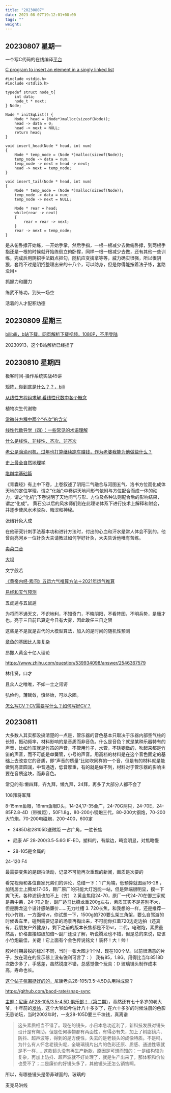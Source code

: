 ```yaml
---
title: "20230807"
date: 2023-08-07T19:12:01+08:00
tags: ""
weight: 
---
```


## 20230807 星期一

一个写C代码的在线编译[平台](https://code.y444.cn/gcc)

[C program to insert an element in a singly linked list](https://www.opentechguides.com/how-to/article/c/142/linked-list-insert.html)

```
#include <stdio.h>
#include <stdlib.h>

typedef struct node_t{
    int data;
    node_t * next;
} Node;

Node * initSqList() {
    Node * head = (Node*)malloc(sizeof(Node));
    head -> data = 0;
    head -> next = NULL;
    return head;
}

void insert_head(Node * head, int num)
{
    Node * temp_node = (Node *)malloc(sizeof(Node));
    temp_node -> data = num;
    temp_node -> next = head -> next;
    head -> next = temp_node;
}

void insert_tail(Node * head, int num)
{
    Node * temp_node = (Node *)malloc(sizeof(Node));
    temp_node -> data = num;
    temp_node -> next = NULL;
    
    Node * rear = head;
    while(rear -> next)
    {
        rear = rear -> next;
    }
    rear -> next = temp_node;
}
```

是从俯卧撑开始练，一开始手掌，然后手指，一根一根减少去做俯卧撑，到两根手指还是一根的时候就开始练倒立俯卧撑，同样一根一根减少去做，还有其他一些训练，完成后用阴招手法戳点抠勾，随机应变擒拿等等，威力确实很强，所以很阴狠，套路不过是阴招整理出来的十八个，可以防身，但是你得能按着法子练，套路没用>

抓握力和腰力

练武不练功，到头一场空

活着的人才配积功德

## 20230809 星期三

[bilibili，b站下载，网页解析下载视频，1080P，不用登陆](https://www.yiuios.com/tool/bilibili#/)

20230913，这个B站解析已经挂了

## 20230810 星期四

极客时间-操作系统实战45讲

[矩阵，你到底是什么？？，bili](https://www.bilibili.com/video/av839565294/)

[从线性方程组求解 看线性代数中各个概念](https://www.bilibili.com/video/av499413070/)

植物次生代谢物

[常微分方程中两个“齐次”的含义](https://www.zhihu.com/question/374818288/answer/1906895220)

[线性代数导学（四）：一些常见的术语理解](https://zhuanlan.zhihu.com/p/370081058)

[什么是线性、非线性、齐次、非齐次](https://blog.csdn.net/m0_46204224/article/details/105913843)

[老公是滴滴司机，过年也打算继续跑车赚钱，作为老婆我能为他做些什么？](https://www.zhihu.com/question/579243720/answer/3135742770)

[史上最全自然地理学](https://www.bilibili.com/video/av55442903)

[堪舆学基础篇](https://www.bilibili.com/video/av884912946/)

《青囊经》有上中下卷，上卷叙述了阴阳二气融合与河图五气、洛书方位而化成体天地的定位学理，谓之“化始”;中卷讲天地间形气依附与方位配合而成一体的动力，谓之“化机”;下卷说明了天地间气与形、方位及各种法则配合后的影响结果，谓之“化成”。
黄石公以后的风水师们则在此理论体系下进行技术上解释和附会，并逐步使风水术驳杂、晦涩和神秘。

张缙针灸大成

在他研究针刺手法基本功和进针方法时，付出的心血和汗水是常人体会不到的。他曾向亮河乡一位针灸大夫请教过如何学好针灸，大夫告诉他唯有苦练。

[卖菜口音](https://www.zhihu.com/question/527025156/answer/3145445640)

[大坝](https://www.zhihu.com/question/615185669/answer/3150372885)

文字般若

[《黄帝内经·素问》五运六气推算方法＋2021年运气推算](https://zhuanlan.zhihu.com/p/393626246)

[易经和天气预测](https://zhuanlan.zhihu.com/p/458202104)

五虎遁与五鼠遁

为将而不通天文，不识地利，不知奇门，不晓阴阳，不看阵图，不明兵势，是庸才也。亮于三日前已算定今日有大雾，因此敢任三日之限

这些是不是就是古代的大模型算法，加入的是时间的随机性预测

[章鱼的基因比人类复杂](https://www.zhihu.com/question/462118684/answer/3139690516)

昂撒人黄金十亿人理论

<https://www.zhihu.com/question/539934098/answer/2546367579>

林伟贤，口才

且众人之唯唯，不如一士之谔谔

弘俭约，薄赋敛，慎终始，可以永固。

[怎么写CV？CV需要写什么？如何写好CV？](https://ustcforum.com/d/1961-diy-cv)

## 20230811

大多数人其实都没搞清楚的一点是，管乐器的音色基本只取决于乐器内部空气柱的长短，振动频率，材料影响的是音质而非音色。什么是音色？就是某种乐器特有的声音，比如竹笛就是竹笛的声音，不管用竹子，水管，不锈钢做的，吹起来都是竹笛的声音，而不可能是单簧管，小号的声音。用高档的材料是在这个音色固定的基础上去改变它的音质，即“声音的质量”比如吹同样的一个音，但是有的材料就是能做到高音圆润，中音通透，低音厚重，有的就是做不到，材料对于管乐器的影响主要在音质这块，而非音色。

常见的有:懒四拜，齐九拜，懒九拜，24拜，再多了大部分人都不会了

108拜将军拜

8-15mm鱼眼，16mm鱼眼D头，14-24,17-35金广，24-70G两只，24-70E，24-85F2.8-4D（带微距），50F1.8g，80-200小钢炮三代，80-200大钢炮，70-200大竹炮，70-200电磁炮，200-400，600定

+ 2485D和28105D送微距 一占广角，一胜长焦

+ 尼康 AF 28-200/3.5-5.6G IF-ED，塑料的，有紫边，畸变明显，对焦略慢
+ 28-105是金属的

24-120 F4

最需要变焦的是跟拍活动，记录不可能再次重现的新闻，画质是次要的

看完视频和各位自家兄弟们的评论，总结一下：1 广角端，低预算就图丽16-28 ，加钱居士上腾龙17-35，鞋厂原厂的只能大灯泡能一站，但是弊端很明显，摸一下爽飞天，各种滤镜也加不上（穷） 2.黄金焦段24-70，原厂一代24-70在御三家就是弟中弟，24-70之耻，副厂适马比腾龙重200g左右，素质其实不是差别不大，但是腾龙这个设计感略廉价……无力吐槽  3. 720长焦，和我想的一样，还是推荐一代小竹炮，一方面带vr，你试想一下，1500g的720要么架三角架，要么自驾游的时候丢车里，碰到需要记录的场景再掏出来，不可能你扛着720边走边拍（还真有，我朋友户外健身），剩下之前的版本长焦都是不带vr，二代，电磁炮，素质虽然高，价格直接超级加倍～副厂还没了解，听说腾龙也不错，但是总的来说，应该小竹炮最佳，关键！它上面有个金色传说铭文！装杯！大！帅！

胶片时期最锐的标准不同，当时一张大图才1个M，现在100个M。以前很满意的片子，放在现在的显示器上没有锐利可言了：）
我有85，1.8G。用得比当年8518D次数少多了，手感差，虽然锐度不错，总感觉像个玩具：D 玻璃镜头制作成本高，寿命也长。

[这个帖子氛围挺好的的，](https://bbs.fengniao.com/forum/10887445_1.html)尼康老头28-105/3.5-4.5D头用得成否？

<https://github.com/baod-rate/snap-sync>

[主题：尼康 AF28-105/3.5-4.5D 俱乐部！（第二期）](https://forum.xitek.com/thread-901676-1-1.html)，竟然还有七十多岁的老大爷，十年前的[发帖](https://forum.xitek.com/thread-901676-60-1.html)，这个大爷如今估计八十多岁了，在六十多岁的时候注册的色影无忌论坛，当时2002年时，一支28-105D要三千块钱，真离谱

> 这头素质相当不错了。现在的镜头，小日本急功近利了，新科技发展对镜头设计是有帮助，但是任何事物都有两面性，有得必有失，加上了树脂镜片、防抖、超声波等，得到的是方便性，失去的是老镜头的成像特质。不是吗，为什么有人怀念老镜头呢，全玻璃镜片出片的色彩还原、质感、通透性等就是不一样......这款镜头没有再生产新款，原因是可想而知的：一是结构较为复杂，再加上防抖、超声波就不好处理了，就是生产出来了，那体积和价位也受不了；二是廉价的好镜头多了，其他镜头还怎么销售啊。

所以，有哪些镜头是带非球面的，玻璃的

麦克马洪线
